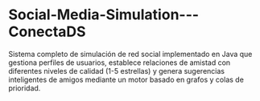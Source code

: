 # Social-Media-Simulation---ConectaDS
Sistema completo de simulación de red social implementado en Java que gestiona perfiles de usuarios, establece relaciones de amistad con diferentes niveles de calidad (1-5 estrellas) y genera sugerencias inteligentes de amigos mediante un motor basado en grafos y colas de prioridad.
